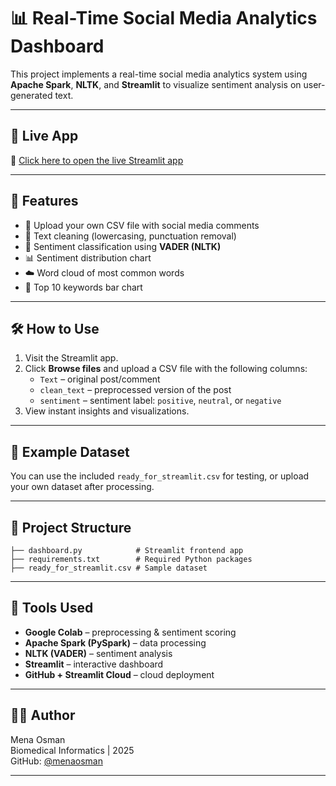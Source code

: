 
# 📊 Real-Time Social Media Analytics Dashboard

This project implements a real-time social media analytics system using **Apache Spark**, **NLTK**, and **Streamlit** to visualize sentiment analysis on user-generated text.

---

## 🚀 Live App

🔗 [Click here to open the live Streamlit app](https://menaosman-realtime-socialmedia-analytics.streamlit.app)

---

## 🧠 Features

- 📁 Upload your own CSV file with social media comments
- 🧹 Text cleaning (lowercasing, punctuation removal)
- 💬 Sentiment classification using **VADER (NLTK)**
- 📊 Sentiment distribution chart
- ☁️ Word cloud of most common words
- 🔑 Top 10 keywords bar chart

---

## 🛠 How to Use

1. Visit the Streamlit app.
2. Click **Browse files** and upload a CSV file with the following columns:
   - `Text` – original post/comment
   - `clean_text` – preprocessed version of the post
   - `sentiment` – sentiment label: `positive`, `neutral`, or `negative`
3. View instant insights and visualizations.

---

## 🧪 Example Dataset

You can use the included `ready_for_streamlit.csv` for testing, or upload your own dataset after processing.

---

## 📂 Project Structure

```
├── dashboard.py            # Streamlit frontend app
├── requirements.txt        # Required Python packages
├── ready_for_streamlit.csv # Sample dataset
```

---

## 🧰 Tools Used

- **Google Colab** – preprocessing & sentiment scoring
- **Apache Spark (PySpark)** – data processing
- **NLTK (VADER)** – sentiment analysis
- **Streamlit** – interactive dashboard
- **GitHub + Streamlit Cloud** – cloud deployment

---

## 👩‍💻 Author

Mena Osman  
Biomedical Informatics | 2025  
GitHub: [@menaosman](https://github.com/menaosman)

---
